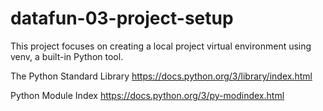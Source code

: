 # datafun-03-project-setup
This project focuses on creating a local project virtual environment using venv, a built-in Python tool.

The Python Standard Library
https://docs.python.org/3/library/index.html

Python Module Index
https://docs.python.org/3/py-modindex.html


